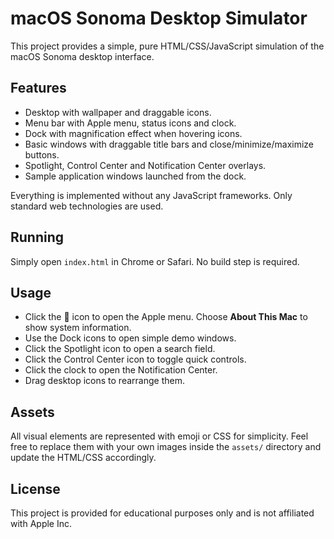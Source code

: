 # macOS Sonoma Desktop Simulator

This project provides a simple, pure HTML/CSS/JavaScript simulation of the macOS Sonoma desktop interface.

## Features
- Desktop with wallpaper and draggable icons.
- Menu bar with Apple menu, status icons and clock.
- Dock with magnification effect when hovering icons.
- Basic windows with draggable title bars and close/minimize/maximize buttons.
- Spotlight, Control Center and Notification Center overlays.
- Sample application windows launched from the dock.

Everything is implemented without any JavaScript frameworks. Only standard web technologies are used.

## Running
Simply open `index.html` in Chrome or Safari. No build step is required.

## Usage
- Click the  icon to open the Apple menu. Choose **About This Mac** to show system information.
- Use the Dock icons to open simple demo windows.
- Click the Spotlight icon to open a search field.
- Click the Control Center icon to toggle quick controls.
- Click the clock to open the Notification Center.
- Drag desktop icons to rearrange them.

## Assets
All visual elements are represented with emoji or CSS for simplicity. Feel free to replace them with your own images inside the `assets/` directory and update the HTML/CSS accordingly.

## License
This project is provided for educational purposes only and is not affiliated with Apple Inc.

